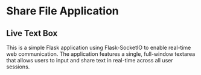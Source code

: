 # Share File Application

## Live Text Box
This is a simple Flask application using Flask-SocketIO to enable real-time web communication. The application features a single, full-window textarea that allows users to input and share text in real-time across all user sessions.
